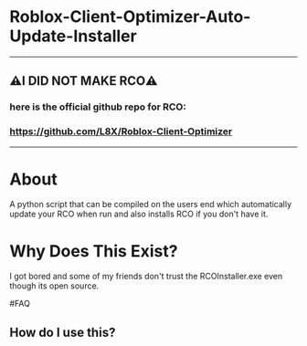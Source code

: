 # Roblox-Client-Optimizer-Auto-Update-Installer
----------------------------------------------------
## ⚠️I DID NOT MAKE RCO⚠️
### here is the official github repo for RCO:
### https://github.com/L8X/Roblox-Client-Optimizer
----------------------------------------------------

# About
A python script that can be compiled on the users end which automatically update your RCO when run and also installs RCO if you don't have it.

# Why Does This Exist?
I got bored and some of my friends don't trust the RCOInstaller.exe even though its open source.

#FAQ

## How do I use this?
